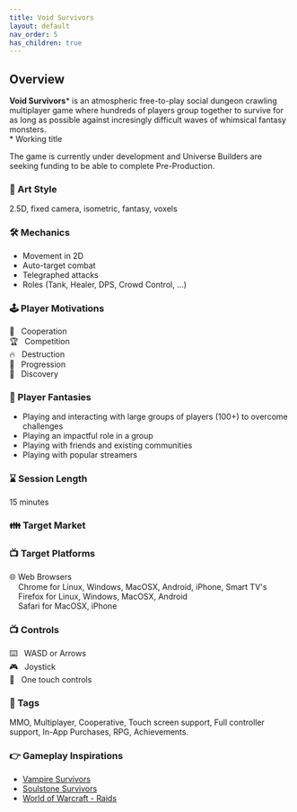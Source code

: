 ```yaml
---
title: Void Survivors
layout: default
nav_order: 5
has_children: true
---
```


## Overview

**Void Survivors**\* is an atmospheric free-to-play social dungeon crawling multiplayer game where hundreds of players group together to survive for as long as possible against incresingly difficult waves of whimsical fantasy monsters.\
\* Working title

The game is currently under development and Universe Builders are seeking funding to be able to complete Pre-Production.

### 🎨 Art Style
2.5D, fixed camera, isometric, fantasy, voxels

### 🛠️ Mechanics
* Movement in 2D
* Auto-target combat
* Telegraphed attacks
* Roles (Tank, Healer, DPS, Crowd Control, ...)

### 🕹️ Player Motivations
🤝 &nbsp; Cooperation\
🏆 &nbsp; Competition\
🔥 &nbsp; Destruction\
💪 &nbsp; Progression\
🔎 &nbsp; Discovery

### 💭 Player Fantasies
* Playing and interacting with large groups of players (100+) to overcome challenges
* Playing an impactful role in a group
* Playing with friends and existing communities
* Playing with popular streamers

### ⌛ Session Length
15 minutes

### 👪 Target Market

### 📺 Target Platforms
🌐 Web Browsers\
&nbsp;&nbsp;&nbsp;&nbsp;Chrome for Linux, Windows, MacOSX, Android, iPhone, Smart TV's\
&nbsp;&nbsp;&nbsp;&nbsp;Firefox for Linux, Windows, MacOSX, Android\
&nbsp;&nbsp;&nbsp;&nbsp;Safari for MacOSX, iPhone

### 📺 Controls
⌨️ &nbsp; WASD or Arrows\
🎮 &nbsp; Joystick\
📱 &nbsp; One touch controls

### 📇 Tags
MMO, Multiplayer, Cooperative, Touch screen support, Full controller support, In-App Purchases, RPG, Achievements.

### 👉 Gameplay Inspirations
* [Vampire Survivors](https://www.youtube.com/watch?v=6HXNxWbRgsg)
* [Soulstone Survivors](https://www.youtube.com/watch?v=DzzP5qbYrrQ)
* [World of Warcraft - Raids](https://youtu.be/UwVNpHaFhUI?t=2470)
